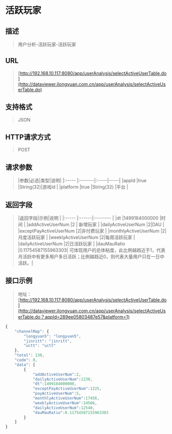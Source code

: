 # 活跃玩家

## 描述
> 用户分析-活跃玩家-活跃玩家

## URL
> [http://192.168.10.117:8080/app/userAnalysis/selectActiveUserTable.do](http://dataviewer.ilongyuan.com.cn/app/userAnalysis/selectActiveUserTable.do)

## 支持格式
> JSON

## HTTP请求方式
> POST

## 请求参数
> |参数|必选|类型|说明|
|:-----  |:-------|:-----|-----|
|appId    |true    |String(32)|游戏Id |
|platform    |true    |String(32)   |平台 |

## 返回字段
> |返回字段|示例|说明            |
|:-----   |:------|:--------    |
|dt |1499184000000 |时间  |
|addActiveUserNum |2 | 新增玩家        |
|dailyActiveUserNum |2|DAU |
|exceptPayActiveUserNum |2|非付费玩家 |
|monthlyActiveUserNum |2|月度活跃玩家 |
|weeklyActiveUserNum |2|每周活跃玩家 |
|dailyActiveUserNum |2|日活跃玩家 |
|dauMauRatio |0.11754587155963303| 可体现用户的总体粘度，此比例越趋近于1，代表月活跃中有更多用户多日活跃；比例越趋近0，则代表大量用户只在一日中活跃。|

## 接口示例
> 地址：[http://192.168.10.117:8080/app/userAnalysis/selectActiveUserTable.do](http://dataviewer.ilongyuan.com.cn/app/userAnalysis/selectActiveUserTable.do？appId=289ee05803487e57&platform=1)
``` javascript
{
    "channelMap": {
        "longyuan5": "longyuan5",
        "jinritt": "jinritt",
        "uctt": "uctt"
    },
    "total": 130,
    "code": 0,
    "data": [
        {
            "addActiveUserNum":2,
            "dailyActiveUserNum":1230,
            "dt":1499184000000,
            "exceptPayActiveUserNum":1225,
            "payActiveUserNum":5,
            "monthlyActiveUserNum":17456,
            "weeklyActiveUserNum":14566,
            "dailyActiveUserNum":12548,
            "dauMauRatio":0.11754587155963303
        }
    ]
}
```